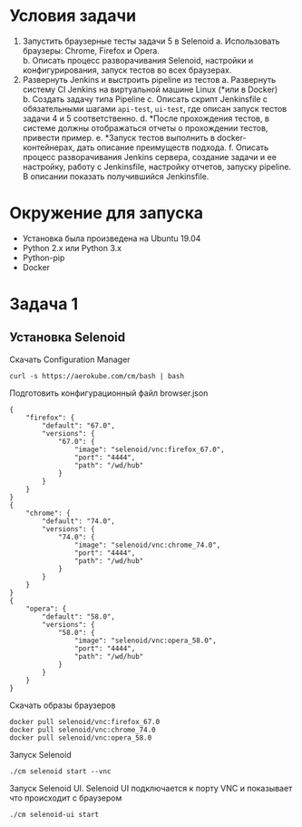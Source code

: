 # Условия задачи
1. Запустить браузерные тесты задачи 5 в Selenoid 
  a. Использовать браузеры: Chrome, Firefox и Opera.  
  b. Описать процесс разворачивания Selenoid, настройки и конфигурирования, запуск тестов во всех браузерах. 
2. Развернуть Jenkins и выстроить pipeline из тестов 
  a. Развернуть систему CI Jenkins на виртуальной машине Linux (*или в Docker)  
  b. Создать задачу типа Pipeline 
  c. Описать скрипт Jenkinsfile с обязательными шагами `api-test`, `ui-test`, где описан запуск тестов задачи 4 и 5 соответственно. 
  d. *После прохождения тестов, в системе должны отображаться отчеты о прохождении тестов, привести пример. 
  e. *Запуск тестов выполнить в docker-контейнерах, дать описание преимуществ подхода.
  f. Описать процесс разворачивания Jenkins сервера, создание задачи и ее настройку, работу с Jenkinsfile, настройку отчетов, запуску pipeline. В описании показать получившийся 
Jenkinsfile. 
 
# Окружение для запуска
* Установка была произведена на Ubuntu 19.04
* Python 2.x или Python 3.x
* Python-pip
* Docker

# Задача 1
## Установка Selenoid
Скачать Configuration Manager
```
curl -s https://aerokube.com/cm/bash | bash
```
Подготовить конфигурационный файл browser.json
```
{
    "firefox": {
        "default": "67.0",
        "versions": {
            "67.0": {
                "image": "selenoid/vnc:firefox_67.0",
                "port": "4444",
                "path": "/wd/hub"
            }
        }
    }
}
{
    "chrome": {
        "default": "74.0",
        "versions": {
            "74.0": {
                "image": "selenoid/vnc:chrome_74.0",
                "port": "4444",
                "path": "/wd/hub"
            }
        }
    }
}
{
    "opera": {
        "default": "58.0",
        "versions": {
            "58.0": {
                "image": "selenoid/vnc:opera_58.0",
                "port": "4444",
                "path": "/wd/hub"
            }
        }
    }
}
```
Скачать образы браузеров
```
docker pull selenoid/vnc:firefox_67.0
docker pull selenoid/vnc:chrome_74.0
docker pull selenoid/vnc:opera_58.0
```
Запуск Selenoid
```
./cm selenoid start --vnc
```
Запуск Selenoid UI. Selenoid UI подключается к порту VNC и показывает что происходит с браузером
```
./cm selenoid-ui start
```
